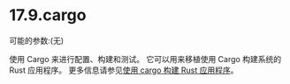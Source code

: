 # 17.9.cargo

可能的参数:(无)

使用 Cargo 来进行配置、构建和测试。
它可以用来移植使用 Cargo 构建系统的 Rust 应用程序。
更多信息请参见[使用 cargo 构建 Rust 应用程序](https://docs.freebsd.org/en/books/porters-handbook/special/index.html#using-cargo)。
